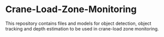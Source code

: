 # Crane-Load-Zone-Monitoring
This repository contains files and models for object detection, object tracking and depth estimation to be used in crane-load zone monitoring. 
